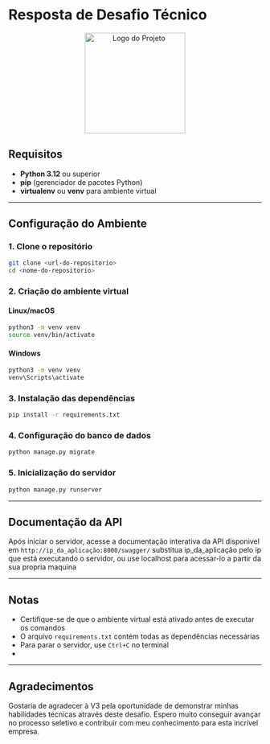 # Resposta de Desafio Técnico

<p align="center">
    <img src="./.github/logo.png" width="200px" alt="Logo do Projeto">
</p>

## Requisitos

- **Python 3.12** ou superior
- **pip** (gerenciador de pacotes Python)
- **virtualenv** ou **venv** para ambiente virtual

---

## Configuração do Ambiente

### 1. Clone o repositório
```bash
git clone <url-do-repositorio>
cd <nome-do-repositorio>
```

### 2. Criação do ambiente virtual

#### Linux/macOS
```bash
python3 -m venv venv
source venv/bin/activate
```

#### Windows
```bash
python3 -m venv venv
venv\Scripts\activate
```

### 3. Instalação das dependências
```bash
pip install -r requirements.txt
```

### 4. Configuração do banco de dados
```bash
python manage.py migrate
```

### 5. Inicialização do servidor
```bash
python manage.py runserver
```

---

## Documentação da API

Após iniciar o servidor, acesse a documentação interativa da API disponivel em `http://ip_da_aplicação:8000/swagger/`
substitua ip_da_aplicação pelo ip que está executando o servidor, ou use localhost para acessar-lo a partir da sua propria maquina

---

## Notas

- Certifique-se de que o ambiente virtual está ativado antes de executar os comandos
- O arquivo `requirements.txt` contém todas as dependências necessárias
- Para parar o servidor, use `Ctrl+C` no terminal
- 
---

## Agradecimentos
Gostaria de agradecer à V3 pela oportunidade de demonstrar minhas habilidades técnicas através deste desafio.
Espero muito conseguir avançar no processo seletivo e contribuir com meu conhecimento para esta incrível empresa.
